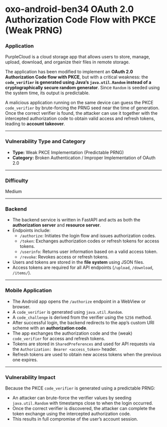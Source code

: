 # oxo-android-ben34 OAuth 2.0 Authorization Code Flow with PKCE (Weak PRNG)

### Application

PurpleCloud is a cloud storage app that allows users to store, manage, upload, download, and organize their files in remote storage.

The application has been modified to implement an **OAuth 2.0 Authorization Code flow with PKCE**, but with a critical weakness: the **`code_verifier` is generated using Java’s `java.util.Random` instead of a cryptographically secure random generator**. Since `Random` is seeded using the system time, its output is predictable.  

A malicious application running on the same device can guess the PKCE `code_verifier` by brute-forcing the PRNG seed near the time of generation. Once the correct verifier is found, the attacker can use it together with the intercepted authorization code to obtain valid access and refresh tokens, leading to **account takeover**.

---

### Vulnerability Type and Category
- **Type:** Weak PKCE Implementation (Predictable PRNG)
- **Category:** Broken Authentication / Improper Implementation of OAuth 2.0

---

### Difficulty
Medium

---

### Backend

- The backend service is written in FastAPI and acts as both the **authorization server** and **resource server**.  
- Endpoints include:
  - `/authorize`: Initiates the login flow and issues authorization codes.
  - `/token`: Exchanges authorization codes or refresh tokens for access tokens.
  - `/userinfo`: Returns user information based on a valid access token.
  - `/revoke`: Revokes access or refresh tokens.
- Users and tokens are stored in the **file system** using JSON files.
- Access tokens are required for all API endpoints (`/upload`, `/download`, `/items/`).

---

### Mobile Application

- The Android app opens the `/authorize` endpoint in a WebView or browser.  
- A `code_verifier` is generated using `java.util.Random`.  
- A `code_challenge` is derived from the verifier using the `S256` method.  
- After successful login, the backend redirects to the app’s custom URI scheme with an **authorization code**.  
- The app exchanges the authorization code and the (weak) `code_verifier` for access and refresh tokens.  
- Tokens are stored in `SharedPreferences` and used for API requests via the `Authorization: Bearer <access_token>` header.  
- Refresh tokens are used to obtain new access tokens when the previous one expires.

---

### Vulnerability Impact

Because the PKCE `code_verifier` is generated using a predictable PRNG:
- An attacker can brute-force the verifier values by seeding `java.util.Random` with timestamps close to when the login occurred.  
- Once the correct verifier is discovered, the attacker can complete the token exchange using the intercepted authorization code.  
- This results in full compromise of the user’s account session.


